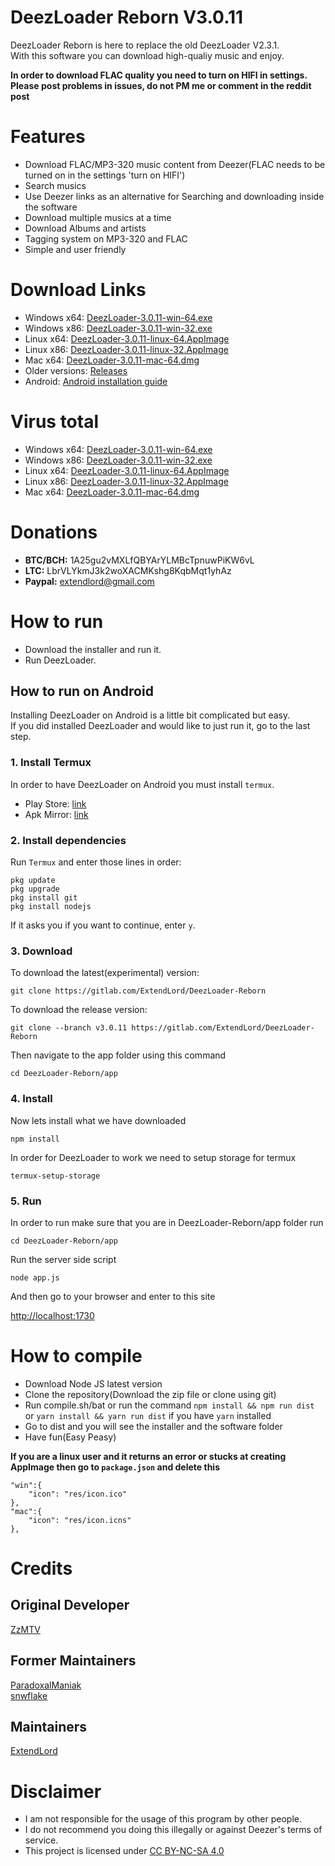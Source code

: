 # DeezLoader Reborn V3.0.11
DeezLoader Reborn is here to replace the old DeezLoader V2.3.1.<br/>
With this software you can download high-qualiy music and enjoy.

**In order to download FLAC quality you need to turn on HIFI in settings.**<br/>
**Please post problems in issues, do not PM me or comment in the reddit post**

# Features
- Download FLAC/MP3-320 music content from Deezer(FLAC needs to be turned on in the settings 'turn on HIFI')
- Search musics
- Use Deezer links as an alternative for Searching and downloading inside the software
- Download multiple musics at a time
- Download Albums and artists
- Tagging system on MP3-320 and FLAC
- Simple and user friendly

# Download Links
- Windows x64: [DeezLoader-3.0.11-win-64.exe](https://mega.nz/#!wMcVTCKQ!rhuWqwTRA27vvMKTaGF8rrG2mhs0OvpzEpgY94GiCMY)
- Windows x86: [DeezLoader-3.0.11-win-32.exe](https://mega.nz/#!4E9XmDLJ!iNxzDA03w6X_eeuabBsHqxKRM-QB5IPhk8A3iNtX85s)
- Linux x64: [DeezLoader-3.0.11-linux-64.AppImage](https://mega.nz/#!ZcFxCJgL!ONEb8ZlmHV1vOzJqT-79jEPYvhdljBJTCeM2BlrjcxE)
- Linux x86: [DeezLoader-3.0.11-linux-32.AppImage](https://mega.nz/#!VU9URRDZ!eBPYcGC5kIwi0WZgnwYg7EtlBo2LHw7-SLjQzwOjYGk)
- Mac x64: [DeezLoader-3.0.11-mac-64.dmg](https://mega.nz/#!QUt2ECxb!XPVICbYKeXavqGKvCtU13u39velCjALVKUngRU5jDLc)
- Older versions: [Releases](https://gitlab.com/ExtendLord/DeezLoader-Reborn/tags)
- Android: [Android installation guide](https://gitlab.com/ExtendLord/DeezLoader-Reborn#how-to-run-on-android)

# Virus total
- Windows x64: [DeezLoader-3.0.11-win-64.exe](https://www.virustotal.com/#/file/b2a2e6e43538915ce8409c1a75ed856006d6fa5df38385120ab3840f6b9c93c1)
- Windows x86: [DeezLoader-3.0.11-win-32.exe](https://www.virustotal.com/#/file/23f0c0a644c735ffa4a2567b84fde8a4563aac2685c2c173b57eef4eae715baa)
- Linux x64: [DeezLoader-3.0.11-linux-64.AppImage](https://www.virustotal.com/#/file/509a613a650c7d2d65e513c6a2869c9808ec908dcd3447048347b4c4826f4adc)
- Linux x86: [DeezLoader-3.0.11-linux-32.AppImage](https://www.virustotal.com/#/file/e984ca14de6267e1e35a4989e57bbe449bc3eb3e6006d499cbc777d8fee9ba2b)
- Mac x64: [DeezLoader-3.0.11-mac-64.dmg](https://www.virustotal.com/#/file/b3797588a87cdcef17973bf7f0226b71986fd0c31a626afb41e3534c44715c1c)

# Donations
- **BTC/BCH:** 1A25gu2vMXLfQBYArYLMBcTpnuwPiKW6vL
- **LTC:** LbrVLYkmJ3k2woXACMKshg8KqbMqt1yhAz
- **Paypal:** extendlord@gmail.com

# How to run
- Download the installer and run it.
- Run DeezLoader.

## How to run on Android

Installing DeezLoader on Android is a little bit complicated but easy.<br/>
If you did installed DeezLoader and would like to just run it, go to the last step.

### 1. Install Termux
In order to have DeezLoader on Android you must install `termux`.
- Play Store: [link](https://play.google.com/store/apps/details?id=com.termux)
- Apk Mirror: [link](https://www.apkmirror.com/apk/fredrik-fornwall/termux)

### 2. Install dependencies
Run `Termux` and enter those lines in order:
```
pkg update
pkg upgrade
pkg install git
pkg install nodejs
```
If it asks you if you want to continue, enter `y`.

### 3. Download

To download the latest(experimental) version:
```
git clone https://gitlab.com/ExtendLord/DeezLoader-Reborn
```
To download the release version:
```
git clone --branch v3.0.11 https://gitlab.com/ExtendLord/DeezLoader-Reborn
```
Then navigate to the app folder using this command
```
cd DeezLoader-Reborn/app
```

### 4. Install

Now lets install what we have downloaded
```
npm install
```
In order for DeezLoader to work we need to setup storage for termux
```
termux-setup-storage
```

### 5. Run

In order to run make sure that you are in DeezLoader-Reborn/app folder run
```
cd DeezLoader-Reborn/app
```

Run the server side script
```
node app.js
```

And then go to your browser and enter to this site

[http://localhost:1730](http://localhost:1730)

# How to compile
- Download Node JS latest version
- Clone the repository(Download the zip file or clone using git)
- Run compile.sh/bat or run the command `npm install && npm run dist` or `yarn install && yarn run dist` if you have `yarn` installed
- Go to dist and you will see the installer and the software folder
- Have fun(Easy Peasy)

**If you are a linux user and it returns an error or stucks at creating AppImage then go to `package.json` and delete this**

```
"win":{
	"icon": "res/icon.ico"
},
"mac":{
	"icon": "res/icon.icns"
},
```

# Credits
## Original Developer
[ZzMTV](https://boerse.to/members/zzmtv.3378614/)

## Former Maintainers
[ParadoxalManiak](https://github.com/ParadoxalManiak)<br/>
[snwflake](https://github.com/snwflake)

## Maintainers
[ExtendLord](https://github.com/ExtendLord)

# Disclaimer
- I am not responsible for the usage of this program by other people.
- I do not recommend you doing this illegally or against Deezer's terms of service.
- This project is licensed under [CC BY-NC-SA 4.0](https://creativecommons.org/licenses/by-nc-sa/4.0/)
